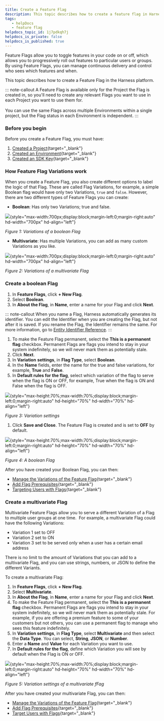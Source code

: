 ```yaml
---
title: Create a Feature Flag
description: This topic describes how to create a feature flag in Harness.
tags: 
   - helpDocs
   - feature flag
helpdocs_topic_id: 1j7pdkqh7j
helpdocs_is_private: false
helpdocs_is_published: true
---
```


Feature Flags allow you to toggle features in your code on or off, which
allows you to progressively roll out features to particular users or
groups. By using Feature Flags, you can manage continuous delivery and
control who sees which features and when.

This topic describes how to create a Feature Flag in the Harness
platform. 

::: note-callout
A Feature Flag is available only for the Project the Flag is created in,
so you'll need to create any relevant Flags you want to use in each
Project you want to use them for.\
\
You can use the same Flags across multiple Environments within a single
project, but the Flag status in each Environment is independent.
:::

### Before you begin

Before you create a Feature Flag, you must have:

1.  [Created a
    Project](create-a-project.md){target="_blank"}
2.  [Created an
    Environment](create-an-environment.md){target="_blank"}
3.  [Created an SDK
    Key](create-an-sdk-key.md){target="_blank"}

### How Feature Flag Variations work

When you create a Feature Flag, you also create different options to
label the logic of that Flag. These are called Flag Variations, for
example, a simple Boolean flag would have only two Variations, `true`
and `false`. However, there are two different types of Feature Flags you
can create:

-   **Boolean**: Has only two Variations; true and false.

![](https://files.helpdocs.io/kw8ldg1itf/articles/1j7pdkqh7j/1657792983322/3-zc-1-tte-bs-tuwxyzstj-mua-wc-kyi-5-jdmp-2-f-vf-pg-yr-p-29-og-90-ggy-0-ozzmwd-pxo-1-n-ym-8-f-7-jg-ms-5-zob-zs-xk-a-0-c-6-ug-bdk-6-zz-9-n-fnp-l-81-is-5-i-iox-6-oqv-0-w-c-9-okfm-h-9-hgtjvi-p-1-t-83-waezfq-6-ka){style="max-width:700px;display:block;margin-left:0;margin-right:auto"
hd-width="700px" hd-align="left"}

*Figure 1: Variations of a boolean Flag*

-   **Multivariate**: Has multiple Variations, you can add as many
    custom Variations as you like. 

![](https://files.helpdocs.io/kw8ldg1itf/articles/1j7pdkqh7j/1657793005472/wfc-7-xo-44-fi-9-l-f-k-qlk-xpz-l-48-eo-qwm-pwtz-urf-3-zkapra-qntl-7-z-82-ghir-2-way-nndo-1-o-qsbp-af-n-4-nge-tv-2-gc-4-l-ajh-ndt-9-huxwvmv-vg-0-p-kebrpy-5-v-iju-41-b-1-t-dq-00-dry-93-kqazkl-ghbtk-vyi-a){style="max-width:700px;display:block;margin-left:0;margin-right:auto"
hd-width="700px" hd-align="left"}

*Figure 2: Variations of a multivariate Flag*

### Create a boolean Flag 

1.  In **Feature Flags**, click **+ New Flag**.
2.  Select **Boolean**.
3.  In **About the Flag**, in **Name**, enter a name for your Flag and
    click **Next**.

::: note-callout
When you name a Flag, Harness automatically generates its identifier.
You can edit the Identifier when you are creating the Flag, but not
after it is saved. If you rename the Flag, the Identifier remains the
same. For more information, go to [Entity Identifier
Reference](https://ngdocs.harness.io/article/li0my8tcz3-entity-identifier-reference).
:::

1.  To make the Feature Flag permanent, select the **This is a permanent
    flag** checkbox. Permanent Flags are flags you intend to stay in
    your system indefinitely, so we will never mark them as potentially
    stale. 
2.  Click **Next**.
3.  In **Variation** **settings**, in **Flag Type**, select **Boolean**.
4.  In the **Name** fields, enter the name for the true and false
    variations, for example, **True** and **False**.
5.  In **Default rules for the flag**, select which variation of the
    flag to serve when the flag is ON or OFF, for example, True when the
    flag is ON and False when the flag is OFF.

![](https://files.helpdocs.io/kw8ldg1itf/articles/1j7pdkqh7j/1657792275423/swu-5-cng-svlpvqq-3-k-zccmk-hwaq-89-h-3-s-tj-1-tfu-ypvgn-dskrc-3-oriv-ic-ph-krek-x-6-vp-edibu-git-4-xe-v-8-i-jlvaiad-cmgkj-za-9-fk-cyvn-eqzoa-rs-5-f-9-i-zn-hu-u-30-w-c-2-psaq-6-a-8-jf-ty-2-fr-hp-gou-97-dg){style="max-height:70%;max-width:70%;display:block;margin-left:0;margin-right:auto"
hd-height="70%" hd-width="70%" hd-align="left"}

*Figure 3: Variation settings*

1.  Click **Save and Close**. The Feature Flag is created and is set to
    **OFF** by default.

![](https://files.helpdocs.io/kw8ldg1itf/articles/1j7pdkqh7j/1657792368788/screenshot-2022-07-14-at-10-52-03.png){style="max-height:70%;max-width:70%;display:block;margin-left:0;margin-right:auto"
hd-height="70%" hd-width="70%" hd-align="left"}

*Figure 4: A boolean Flag*

After you have created your Boolean Flag, you can then:

-   [Manage the Variations of the Feature
    Flag](../update-feature-flags/manage-variations.md){target="_blank"}
-   [Add Flag
    Prerequisites](../ff-adding-prereqs/add-prerequisites-to-feature-flag.md){target="_blank"}
-   [Targeting Users with
    Flags](../ff-target-management/targeting-users-with-flags.md){target="_blank"}

### Create a multivariate Flag 

Multivariate Feature Flags allow you to serve a different Variation of a
Flag to multiple user groups at one time.  For example, a multivariate
Flag could have the following Variations:

-   Variation 1 set to OFF 
-   Variation 2 set to ON
-   Variation 3 set to be served only when a user has a certain email
    address

There is no limit to the amount of Variations that you can add to a
multivariate Flag, and you can use strings, numbers, or JSON to define
the different Variants. 

To create a multivariate Flag:

1.  In **Feature Flags**, click **+ New Flag**.
2.  Select **Multivariate**.
3.  In **About the Flag**, in **Name**, enter a name for your Flag and
    click **Next**.
4.  To make the Feature Flag permanent, select the **This is a permanent
    flag** checkbox. Permanent Flags are flags you intend to stay in
    your system indefinitely, so we will never mark them as potentially
    stale. For example, if you are offering a premium feature to some of
    your customers but not others, you can use a permanent flag to
    manage who sees this feature indefinitely.
5.  In **Variation settings**, in **Flag Type**, select **Multivariate**
    and then select the **Data Type**. You can select, **String**,
    **JSON**, or **Number**.
6.  Enter a **Name** and **Value** for each Variation you want to use.
7.  In **Default rules for the flag**, define which Variation you will
    see by default when the Flag is ON or OFF.

![](https://files.helpdocs.io/kw8ldg1itf/articles/1j7pdkqh7j/1657793372053/x-yvg-3-xsxw-lpt-01-rnmbg-8-ji-gn-8-jq-ew-1-tqc-pd-ug-qi-ty-56-f-5-z-e-ta-vwt-3-tnt-lylu-9-vma-qfem-9-ozyfgam-tord-k-0-jp-3-v-8-mw-k-sw-7-pvt-djij-smd-rx-5-bds-7-bpu-17-ak-lj-samy-s-1-v-cj-qcix-9-cy-xby-q){style="max-height:70%;max-width:70%;display:block;margin-left:0;margin-right:auto"
hd-height="70%" hd-width="70%" hd-align="left"}

*Figure 5: Variation settings of a multivariate fFag*

After you have created your multivariate Flag, you can then:

-   [Manage the Variations of the Feature
    Flag](../update-feature-flags/manage-variations.md){target="_blank"}
-   [Add Flag
    Prerequisites](../ff-adding-prereqs/add-prerequisites-to-feature-flag.md){target="_blank"}
-   [Target Users with
    Flags](../ff-target-management/targeting-users-with-flags.md){target="_blank"}
